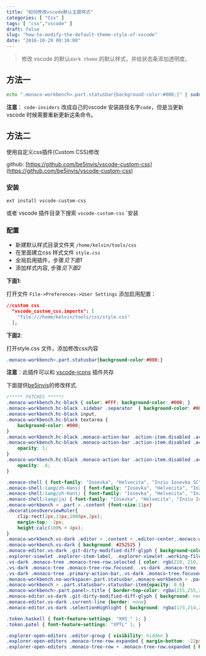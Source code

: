 ```yaml
---
title: "如何修改vscode默认主题样式"
categories: [ "Css" ]
tags: [ "css","vscode" ]
draft: false
slug: "how-to-modify-the-default-theme-style-of-vscode"
date: "2016-10-29 09:38:00"
---
```


> 修改 vscode 的默认`dark theme` 的默认样式，并给状态条添加透明度。

## 方法一

```bash
echo ".monaco-workbench>.part.statusbar{background-color:#000;}" | sudo tee -a /usr/share/code-insiders/resources/app/out/vs/workbench/workbench.main.css
```
**注意**： `code-insiders` 改成自己的vscode 安装路径名字`code`，但是当更新 vscode 时候需要重新更新这条命令。
 
## 方法二

使用自定义css插件(Custom CSS)修改  

github: [https://github.com/be5invis/vscode-custom-css](https://github.com/be5invis/vscode-custom-css)

### 安装

```
ext install vscode-custom-css

```
或者 vscode 插件目录下搜索 `vscode-custom-css` `安装

### 配置

 - 新建默认样式目录文件夹 `/home/kelvin/tools/css`
 - 在里面建立css 样式文件 `style.css`
 - 全局启用插件，步骤*见下面1*
 - 添加样式内容, 步骤*见下面2*

**下面1**:

打开文件 `File->Preferences->User Settings`  添加启用配置：
```json
//custom css
  "vscode_custom_css.imports": [
    "file:///home/kelvin/tools/css/style.css"
  ],
```

**下面2**:

打开style.css 文件，添加修改css内容
```css
.monaco-workbench>.part.statusbar{background-color:#000;}
```

**注意**：此插件可以和 [vscode-icons](https://github.com/robertohuertasm/vscode-icons) 插件共存

下面提供[be5invis](https://github.com/be5invis)的修改样式.

```css
/***** PATCHES *****/
.monaco-workbench.hc-black { color: #FFF; background-color: #000; }
.monaco-workbench.hc-black .sidebar .separator  { background-color: #000; border: 1px solid #6FC3DF; }
.monaco-workbench.hc-black input,
.monaco-workbench.hc-black textarea {
    background-color: #000;
}
.monaco-workbench.hc-black .monaco-action-bar .action-item.disabled .action-label.disabled,
.monaco-workbench.hc-black .monaco-action-bar .action-item.disabled .action-label.disabled:hover {
    opacity: 1;
}
.monaco-workbench.hc-black .monaco-action-bar .action-item.disabled .action-label.disabled:before {
    opacity: .4;
}

.monaco-shell { font-family: "Iosevka", "Helvecita", "Inziu Iosevka SC", sans-serif}
.monaco-shell:lang(zh-Hans) { font-family: "Iosevka", "Helvecita", "Inziu Iosevka SC", sans-serif}
.monaco-shell:lang(zh-Hant) { font-family: "Iosevka", "Helvecita", "Inziu Iosevka CL", sans-serif}
.monaco-shell:lang(ja) { font-family: "Iosevka", "Helvecita", "Inziu Iosevka J", sans-serif}
.monaco-workbench > .part > .content {font-size:11px}
.decorationsOverviewRuler{
    clip:rect(2px,13px,1000px,2px);
    margin-top: -2px;
    height:calc(100% + 4px);
}
.monaco-workbench.vs-dark .editor > .content > .editor-center,.monaco-workbench.vs-dark .editor > .content > .editor-right { border-left-color:#0a0a0a}
.monaco-workbench.vs-dark { background: #252525 }
.monaco-editor.vs-dark .git-dirty-modified-diff-glyph { background-color: rgba(250,190,28,0.6) }
.explorer-viewlet .explorer-item-label, .explorer-viewlet .working-files-item-label { color: rgb(190, 190, 190) }
.vs-dark .monaco-tree .monaco-tree-row.selected { color: rgb(210, 210, 210) }
.vs-dark .monaco-tree .monaco-tree-row.focused, .vs-dark .monaco-tree .monaco-tree-row.selected { background: rgb(57,57,56)!important }
.vs-dark .monaco-tree .primary-action-bar,.vs-dark .monaco-tree.focused .monaco-tree-row.focused:not(.highlighted)>.content.actions>.primary-action-bar { background: none!important }
.monaco-workbench.no-workspace>.part.statusbar,.monaco-workbench > .part.statusbar {background: rgb(21,21,21)}
.monaco-workbench > .part.statusbar>.statusbar-item{opacity: 0.6}
.monaco-workbench>.part.panel>.title { border-top-color: rgba(255,255,255,0.1) }
.monaco-editor.vs-dark .git-dirty-modified-diff-glyph { background: none }
.monaco-editor.vs-dark .current-line {border: none}
.monaco-editor.vs-dark .selectionHighlight { background: rgba(173,214,255,0.1)}

.token.haskell { font-feature-settings: "XHS_" 1; }
.token.patel { font-feature-settings: "XPTL" 1; }

.explorer-open-editors .editor-group { visibility: hidden }
.explorer-open-editors .monaco-tree-row.expanded { margin-bottom: -22px }
.explorer-open-editors .monaco-tree-row + .monaco-tree-row.expanded { border-top: 1px solid rgba(255,255,255,0.05); margin-top: -1px }
```
